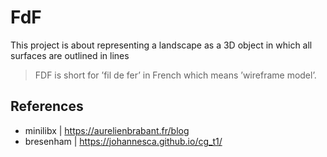 # FdF
This project is about representing a landscape as a 3D object in which all surfaces are outlined in lines

> FDF is short for ’fil de fer’ in French which means ’wireframe model’.

## References

- minilibx | https://aurelienbrabant.fr/blog
- bresenham | https://johannesca.github.io/cg_t1/